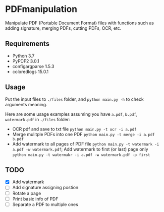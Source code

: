 # PDFmanipulation

Manipulate PDF (Portable Document Format) files with functions such as adding signature, merging PDFs, cutting PDFs, OCR, etc.

## Requirements
- Python 3.7
- PyPDF2 3.0.1
- configargparse 1.5.3
- coloredlogs 15.0.1

## Usage

Put the input files to `./files` folder, and `python main.py -h` to check arguments meaning.

Here are some usage examples assuming you have `a.pdf`, `b.pdf`, `watermark.pdf` in `./files` folder:
- OCR pdf and save to txt file
 `python main.py -t ocr -i a.pdf`
- Merge mulitple PDFs into one PDF
 `python main.py -t merge -i a.pdf b.pdf`
- Add watermark to all pages of PDF file
`python main.py -t watermark -i a.pdf -w watermark.pdf`;
  Add watermark to first (or last) page only
`python main.py -t watermakr -i a.pdf -w watermark.pdf -p first`

## TODO
- [x] Add watermark
- [ ] Add signature assigning postion
- [ ] Rotate a page
- [ ] Print basic info of PDF
- [ ] Separate a PDF to multiple ones
